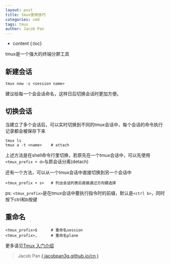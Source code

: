 ```yaml
---
layout: post
title: tmux使用技巧
categories: cmd
tags: tmux
author: Jacob Pan
---
```


* content
{:toc}


tmux是一个强大的终端分屏工具


## 新建会话

```shell
tmux new -s <session name>
```
建议给每一个会会话命名，这样日后切换会话时更加方便。


## 切换会话

当建立了多个会话后，可以实时切换到不同的tmux会话中，每个会话的命令执行记录都会被保存下来

```shell
tmux ls
tmux a -t <name>    # attach
```
上述方法是在shell命令行里切换，若原先在一个tmux会话中，可以先使用`<tmux_prefix + d>`与原会话分离(detach)

还有一个方法，可以从一个tmux会话中直接切换到另一个会话中

```
<tmux_prefix + s>   # 列出会话列表后直接通过方向键选择
```

ps: `<tmux_prefix>`是在tmux会话中要执行指令时的前缀，默认是`<ctrl b>`，同时按下ctrl和b按键


## 重命名

```
<tmux_profix>$      # 重命名session
<tmux_profix>,      # 重命名plane
```

更多请见[Tmux 入门介绍](http://blog.csdn.net/skykingf/article/details/46345057)


> Jacob Pan [( jacobpan3g.github.io/cn )](http://jacobpan3g.github.io/cn)

